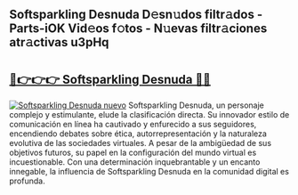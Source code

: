 ## Softsparkling Desnuda D𝚎sn𝚞dos filtr𝚊dos - Parts-iOK Vid𝚎os f𝚘tos - N𝚞evas filtr𝚊ciones atr𝚊ctivas u3pHq

# <h2><a href="http://mb60h7.tromn.icu/?c=Softsparkling+Desnuda">🔗👉👉👉 Softsparkling Desnuda 🔗🔗</a></h2>

[![Softsparkling Desnuda nuevo](https://i.imgur.com/pEAQMta.gif)](http://mb60h7.tromn.icu/?c=Softsparkling+Desnuda)
Softsparkling Desnuda, un personaje complejo y estimulante, elude la clasificación directa. Su innovador estilo de comunicación en línea ha cautivado y enfurecido a sus seguidores, encendiendo debates sobre ética, autorrepresentación y la naturaleza evolutiva de las sociedades virtuales. A pesar de la ambigüedad de sus objetivos futuros, su papel en la configuración del mundo virtual es incuestionable. Con una determinación inquebrantable y un encanto innegable, la influencia de Softsparkling Desnuda en la comunidad digital es profunda.
